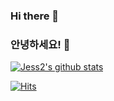 ### Hi there 👋

### 안녕하세요! 👋

[![Jess2's github stats](https://github-readme-stats.vercel.app/api?username=JESS2&theme=vue&show_icons=true)](https://github.com/JESS2/github-readme-stats)

[![Hits](https://hits.seeyoufarm.com/api/count/incr/badge.svg?url=https%3A%2F%2Fgithub.com%2FJESS2&count_bg=%2379C83D&title_bg=%23555555&icon=&icon_color=%23E7E7E7&title=hits&edge_flat=false)](https://hits.seeyoufarm.com)
